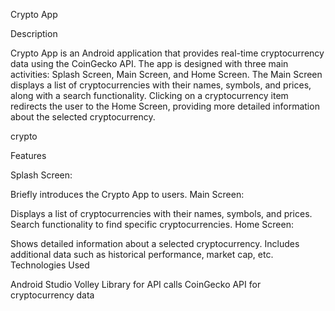 Crypto App

Description

Crypto App is an Android application that provides real-time cryptocurrency data using the CoinGecko API. The app is designed with three main activities: Splash Screen, Main Screen, and Home Screen. The Main Screen displays a list of cryptocurrencies with their names, symbols, and prices, along with a search functionality. Clicking on a cryptocurrency item redirects the user to the Home Screen, providing more detailed information about the selected cryptocurrency.

crypto

Features

Splash Screen:

Briefly introduces the Crypto App to users.
Main Screen:

Displays a list of cryptocurrencies with their names, symbols, and prices.
Search functionality to find specific cryptocurrencies.
Home Screen:

Shows detailed information about a selected cryptocurrency.
Includes additional data such as historical performance, market cap, etc.
Technologies Used

Android Studio
Volley Library for API calls
CoinGecko API for cryptocurrency data
